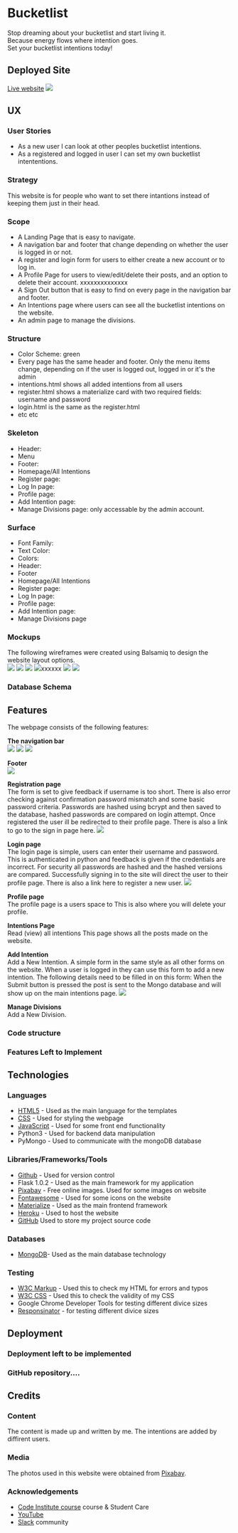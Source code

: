 # Bucketlist

Stop dreaming about your bucketlist and start living it.<br>
Because energy flows where intention goes.<br>
Set your bucketlist intentions today!

## Deployed Site
[Live website](https://bucketlist-2020.herokuapp.com/.)
![](static/img/website.JPG)

## UX 

### User Stories
* As a new user I can look at other peoples bucketlist intentions.
* As a registered and logged in user I can set my own bucketlist intententions.

### Strategy
This website is for people who want to set there intantions instead of keeping them just in their head.

### Scope
* A Landing Page that is easy to navigate.
* A navigation bar and footer that change depending on whether the user is logged in or not.
* A register and login form for users to either create a new account or to log in.
* A Profile Page for users to view/edit/delete their posts, and an option to delete their account. xxxxxxxxxxxxxx
* A Sign Out button that is easy to find on every page in the navigation bar and footer.
* An Intentions page where users can see all the bucketlist intentions on the website.
* An admin page to manage the divisions.

### Structure
* Color Scheme: green
* Every page has the same header and footer. Only the menu items change, depending on if the user is logged out, logged in or it's the admin
* intentions.html shows all added intentions from all users
* register.html shows a materialize card with two required fields: username and password
* login.html is the same as the register.html
* etc etc

### Skeleton
* Header:
* Menu
* Footer:
* Homepage/All Intentions
* Register page:
* Log In page:
* Profile page:
* Add Intention page:
* Manage Divisions page: only accessable by the admin account.

### Surface
* Font Family:
* Text Color:
* Colors:
* Header:
* Footer
* Homepage/All Intentions
* Register page:
* Log In page:
* Profile page:
* Add Intention page:
* Manage Divisions page

### Mockups
The following wireframes were created using Balsamiq to design the website layout options.<br>
![](static/img/homepage.JPG)
![](static/img/register.JPG)
![](static/img/login.JPG)
![](static/img/profile.JPG)xxxxxx
![](static/img/add_intention.JPG)
![](static/img/manage_divisions.JPG)

### Database Schema

## Features
The webpage consists of the following features:

__The navigation bar__<br>
![](static/img/navbar_loggedout.JPG)
![](static/img/navbar_loggedin.JPG)
![](static/img/navbar_admin.JPG)

__Footer__<br>
![](static/img/footer.JPG)

__Registration page__<br>
The form is set to give feedback if username is too short. There is also error checking against confirmation password mismatch and some basic password criteria. Passwords are hashed using bcrypt and then saved to the database, hashed passwords are compared on login attempt. Once registered the user ill be redirected to their profile page. There is also a link to go to the sign in page here.
![](static/img/register_screenshot.JPG)

__Login page__<br>
The login page is simple, users can enter their username and password. This is authenticated in python and feedback is given if the credentials are incorrect. For security all passwords are hashed and the hashed versions are compared. Successfully signing in to the site will direct the user to their profile page. There is also a link here to register a new user.
![](static/img/login_screenshot.JPG)

__Profile page__<br>
The profile page is a users space to 
This is also where you will delete your profile.

__Intentions Page__<br>
Read (view) all intentions
This page shows all the posts made on the website.

__Add Intention__<br>
Add a New Intention.
A simple form in the same style as all other forms on the website. When a user is logged in they can use this form to add a new intention. The following details need to be filled in on this form:
When the Submit button is pressed the post is sent to the Mongo database and will show up on the main intentions page.
![](static/img/add_intention_screenshot.JPG)

__Manage Divisions__<br>
Add a New Division.

### Code structure

### Features Left to Implement

## Technologies

### Languages
* [HTML5](https://en.wikipedia.org/wiki/HTML5) - Used as the main language for the templates 
* [CSS](https://en.wikipedia.org/wiki/Cascading_Style_Sheets) - Used for styling the webpage
* [JavaScript](https://en.wikipedia.org/wiki/JavaScript) - Used for some front end functionality
* Python3 - Used for backend data manipulation 
* PyMongo - Used to communicate with the mongoDB database 

### Libraries/Frameworks/Tools
* [Github](https://github.com/) - Used for version control 
* Flask 1.0.2 - Used as the main framework for my application 
* [Pixabay](https://pixabay.com/) - Free online images. Used for some images on website 
* [Fontawesome](https://fontawesome.com/) - Used for some icons on the website 
* [Materialize](https://materializecss.com/) - Used as the main frontend framework 
* [Heroku](https://heroku.com/) - Used to host the website 
* [GitHub](https://github.com/) Used to store my project source code 

### Databases
* [MongoDB](https://www.mongodb.com/)- Used as the main database technology

### Testing
* [W3C Markup](https://validator.w3.org/) - Used this to check my HTML for errors and typos
* [W3C CSS](https://jigsaw.w3.org/css-validator/) - Used this to check the validity of my CSS
* Google Chrome Developer Tools for testing different divice sizes
* [Responsinator](https://www.responsinator.com/) - for testing different divice sizes

## Deployment

### Deployment left to be implemented

### GitHub repository....

## Credits

### Content
The content is made up and written by me. The intentions are added by diffirent users.

### Media
The photos used in this website were obtained from [Pixabay](https://pixabay.com/).

### Acknowledgements
* [Code Institute course](https://codeinstitute.net/) course & Student Care
* [YouTube](https://www.youtube.com/)
* [Slack](https://slack.com/) community
